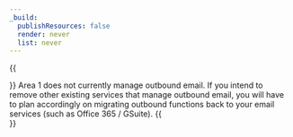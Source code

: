 ```yaml
---
_build:
  publishResources: false
  render: never
  list: never
---
```


{{<Aside type="note" header="Note">}}
Area 1 does not currently manage outbound email. If you intend to remove other existing services that manage outbound email, you will have to plan accordingly on migrating outbound functions back to your email services (such as Office 365 / GSuite).
{{</Aside>}} 